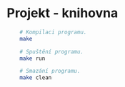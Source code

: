 # Projekt - knihovna

``` bash
    # Kompilaci programu.
    make

    # Spuštění programu.
    make run

    # Smazání programu.
    make clean
```

